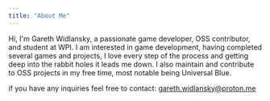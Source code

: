 ```yaml
---
title: "About Me"
---
```


Hi, I'm Gareth Widlansky, a passionate game developer, OSS contributor, and student at WPI. I am interested in game development, having completed several games and projects, I love every step of the process and getting deep into the rabbit holes it leads me down. I also maintain and contribute to OSS projects in my free time, most notable being Universal Blue.

if you have any inquiries feel free to contact: [gareth.widlansky@proton.me](mailto:gareth.widlansky@proton.me)

